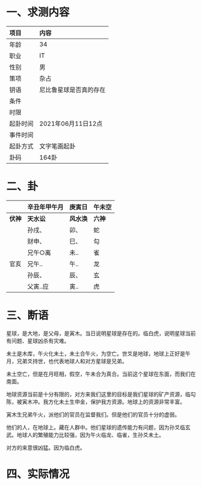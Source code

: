 # 一、求测内容
|项目|内容|
|:-|:-|
|年龄|34|
|职业|IT|
|性别|男|
|策项|杂占|
|钥语|尼比鲁星球是否真的存在|
|条件||
|时限||
|起卦时间|2021年06月11日12点|
|事件时间||
|起卦方式|文字笔画起卦|
|卦码|164卦|

# 二、卦
||辛丑年甲午月|庚寅日|午未空|
|:-|:-|:-|:-|
|**伏神**|**天水讼**|**风水涣**|**六神**|
||孙戌、|卯、|蛇|
||财申、|巳、|勾|
||兄午○离|未..|雀|
|官亥|兄午..|午..|龙|
||孙辰、|辰、|玄|
||父寅..应|寅..|虎|


# 三、断语
星球，是大地，是父母，是寅木。当日说明星球是存在的。临白虎，说明星球当前有问题、星球凶杀有灾难。

未土是木库，午火化未土，未土合午火，为空亡。世爻是地球，地球上正好是午月，兄弟爻持世，也代表地球人和对方星球是兄弟。

未土空亡，但是在月旺相，假空，午未合为真合。当前这个星球在东面，而我们在南面。

地球资源当前是十分有限的，对方来我们这里的目标是我们星球的矿产资源，临勾陈，被寅木冲。我方化未土生申金，保护我方资源。地球上的资源非常丰富。

寅木生兄弟午火，派他们的官员在监督我们。但是他们的官员十分的虚弱。

他们的人，在地球上。藏在人群中。他们星球的遗传能力有问题，因为孙爻临玄武。地球人的繁殖能力比较强，因为午火临龙、临雀，生孙爻未土。

对方的来意很凶猛。因为临白虎。

# 四、实际情况
